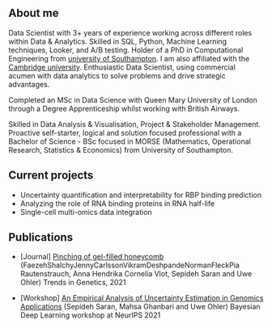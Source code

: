## About me

Data Scientist with 3+ years of experience working across different roles within Data & Analytics. Skilled in SQL, Python, Machine Learning techniques, Looker, and A/B testing. Holder of a PhD in Computational Engineering from [university of Southampton](https://www.southampton.ac.uk). I am also affiliated with the [Cambridge university](https://www.cam.ac.uk). 
Enthusiastic Data Scientist, using commercial acumen with data analytics to solve problems and drive strategic advantages. 

Completed an MSc in Data Science with Queen Mary University of London through a Degree Apprenticeship whilst working with British Airways.

Skilled in Data Analysis & Visualisation, Project & Stakeholder Management. Proactive self-starter, logical and solution focused professional with a Bachelor of Science - BSc focused in MORSE (Mathematics, Operational Research, Statistics & Economics) from University of Southampton.



## Current projects 

* Uncertainty quantification and interpretability for RBP binding prediction
* Analyzing the role of RNA binding proteins in RNA half-life
* Single-cell multi-omics data integration

## Publications

* [Journal] [Pinching of gel-filled honeycomb]([https://doi.org/10.1016/j.tig.2021.08.012](https://www.sciencedirect.com/science/article/pii/S002076832200230X)) (FaezehShalchyJennyCarlssonVikramDeshpandeNormanFleckPia Rautenstrauch, Anna Hendrika Cornelia Vlot, Sepideh Saran and Uwe Ohler) Trends in Genetics, 2021

* [Workshop] [An Empirical Analysis of Uncertainty Estimation in Genomics Applications](http://bayesiandeeplearning.org/2021/papers/74.pdf) (Sepideh Saran, Mahsa Ghanbari and Uwe Ohler) Bayesian Deep Learning workshop at NeurIPS 2021 
